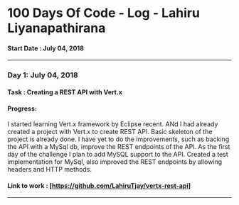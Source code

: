 # 100 Days Of Code - Log - Lahiru Liyanapathirana 
#### Start Date : July 04, 2018

---

### Day 1: July 04, 2018

#### Task : Creating a REST API with Vert.x
#### Progress: 

I started learning Vert.x framework by Eclipse recent. ANd I had already created a project with Vert.x to create REST API. Basic skeleton of the project is already done. I have yet to do the improvements, such as backing the API with a MySql db, improve the REST endpoints of the API. As the first day of the challenge I plan to add MySQL support to the API. Created a test implementation for MySql, also improved the REST endpoints by allowing headers and HTTP methods.

#### Link to work : [https://github.com/LahiruTjay/vertx-rest-api]

---

